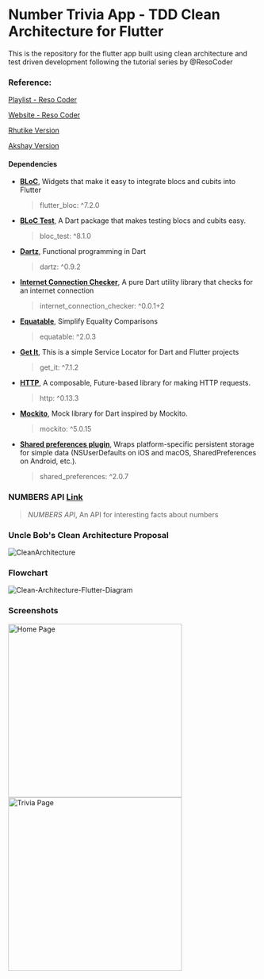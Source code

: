 # Number Trivia App  - TDD Clean Architecture for Flutter

This is the repository for the flutter app built using clean architecture and test driven development following the tutorial series by @ResoCoder

### Reference:

[Playlist - Reso Coder](https://www.youtube.com/playlist?list=PLB6lc7nQ1n4iYGE_khpXRdJkJEp9WOech)

[Website - Reso Coder](https://resocoder.com/category/tutorials/flutter/tdd-clean-architecture/)

[Rhutike Version](https://github.com/rhutikcodes/Number-Trivia/) 

[Akshay Version](https://github.com/akshayspeaks/reso-number-trivia)


#### Dependencies

- [**BLoC**](https://pub.dev/packages/flutter_bloc), Widgets that make it easy to integrate blocs and cubits into Flutter
    > flutter_bloc: ^7.2.0

- [**BLoC Test**](https://pub.dev/packages/bloc_test), A Dart package that makes testing blocs and cubits easy.
    > bloc_test: ^8.1.0

- [**Dartz**](https://pub.dev/packages/dartz), Functional programming in Dart
    > dartz: ^0.9.2

- [**Internet Connection Checker**](https://pub.dev/packages/internet_connection_checker), A pure Dart utility library that checks for an internet connection
    > internet_connection_checker: ^0.0.1+2

- [**Equatable**](https://pub.dev/packages/equatable), Simplify Equality Comparisons
    > equatable: ^2.0.3

 - [**Get It**](https://pub.dev/packages/get_it), This is a simple Service Locator for Dart and Flutter projects
    > get_it:  ^7.1.2

 - [**HTTP**](https://pub.dev/packages/http), A composable, Future-based library for making HTTP requests.
    > http: ^0.13.3

 - [**Mockito**](https://pub.dev/packages/mockito), Mock library for Dart inspired by Mockito.
    > mockito: ^5.0.15

 - [**Shared preferences plugin**](https://pub.dev/packages/shared_preferences), Wraps platform-specific persistent storage for simple data (NSUserDefaults on iOS and macOS, SharedPreferences on Android, etc.).
    > shared_preferences: ^2.0.7

### NUMBERS API [Link](http://numbersapi.com/#42)
>  *NUMBERS API*, An API for interesting facts about numbers

### Uncle Bob's Clean Architecture Proposal
![CleanArchitecture](https://user-images.githubusercontent.com/46106467/113936871-0b3a3a80-9816-11eb-9739-6e54665d234a.jpg)

### Flowchart
![Clean-Architecture-Flutter-Diagram](https://user-images.githubusercontent.com/46106467/113936926-1b521a00-9816-11eb-9d30-186b54264c87.png)


### Screenshots

<div>
<img src="https://user-images.githubusercontent.com/46106467/113937501-e0041b00-9816-11eb-8061-c3aa43e32202.png" width="350" title="Home Page">
<img src="https://user-images.githubusercontent.com/46106467/113937507-e2667500-9816-11eb-88b5-ef664812d701.png" width="350" title="Trivia Page">
</div>


